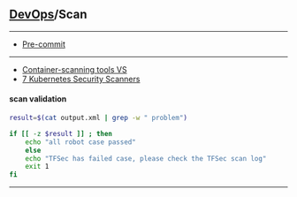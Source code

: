 ## [DevOps]/Scan





---
- [Pre-commit](./Pre-commit/Pre-commit.md)


---

- [Container-scanning tools VS](https://kubedex.com/container-scanning/)
- [7 Kubernetes Security Scanners](https://thechief.io/c/editorial/7-kubernetes-security-scanners-to-use-in-your-devsecops-pipeline/)





[//]: # (These are reference links used in the body of this note and get stripped out when the markdown processor does its job. There is no need to format nicely because it shouldn't be seen. Thanks SO - http://stackoverflow.com/questions/4823468/store-comments-in-markdown-syntax)

#### scan validation

```sh
result=$(cat output.xml | grep -w " problem")

if [[ -z $result ]] ; then
    echo "all robot case passed" 
	else
	echo "TFSec has failed case, please check the TFSec scan log"
	exit 1
fi
```


---
[DevOps]: <../../README.md>